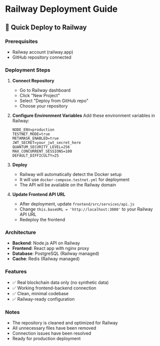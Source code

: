 # Railway Deployment Guide

## 🚀 Quick Deploy to Railway

### Prerequisites
- Railway account (railway.app)
- GitHub repository connected

### Deployment Steps

1. **Connect Repository**
   - Go to Railway dashboard
   - Click "New Project"
   - Select "Deploy from GitHub repo"
   - Choose your repository

2. **Configure Environment Variables**
   Add these environment variables in Railway:
   ```
   NODE_ENV=production
   TESTNET_MODE=true
   METAMASK_ENABLED=true
   JWT_SECRET=your_jwt_secret_here
   QUANTUM_SECURITY_LEVEL=256
   MAX_CONCURRENT_SESSIONS=100
   DEFAULT_DIFFICULTY=25
   ```

3. **Deploy**
   - Railway will automatically detect the Docker setup
   - It will use `docker-compose.testnet.yml` for deployment
   - The API will be available on the Railway domain

4. **Update Frontend API URL**
   - After deployment, update `frontend/src/services/api.js`
   - Change `this.baseURL = 'http://localhost:3000'` to your Railway API URL
   - Redeploy the frontend

### Architecture
- **Backend**: Node.js API on Railway
- **Frontend**: React app with nginx proxy
- **Database**: PostgreSQL (Railway managed)
- **Cache**: Redis (Railway managed)

### Features
- ✅ Real blockchain data only (no synthetic data)
- ✅ Working frontend-backend connection
- ✅ Clean, minimal codebase
- ✅ Railway-ready configuration

### Notes
- The repository is cleaned and optimized for Railway
- All unnecessary files have been removed
- Connection issues have been resolved
- Ready for production deployment 